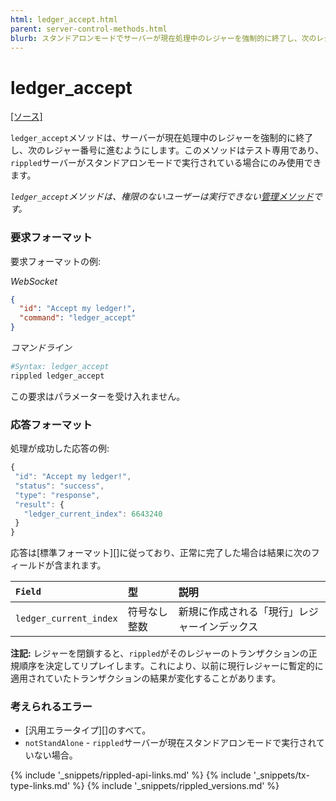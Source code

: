 ```yaml
---
html: ledger_accept.html
parent: server-control-methods.html
blurb: スタンドアロンモードでサーバーが現在処理中のレジャーを強制的に終了し、次のレジャー番号に進むようにします。
---
```

# ledger_accept
[[ソース]](https://github.com/ripple/rippled/blob/a61ffab3f9010d8accfaa98aa3cacc7d38e74121/src/ripple/rpc/handlers/LedgerAccept.cpp "Source")

`ledger_accept`メソッドは、サーバーが現在処理中のレジャーを強制的に終了し、次のレジャー番号に進むようにします。このメソッドはテスト専用であり、`rippled`サーバーがスタンドアロンモードで実行されている場合にのみ使用できます。

*`ledger_accept`メソッドは、権限のないユーザーは実行できない[管理メソッド](admin-rippled-methods.html)です。*

### 要求フォーマット

要求フォーマットの例:

<!-- MULTICODE_BLOCK_START -->

*WebSocket*

```json
{
  "id": "Accept my ledger!",
  "command": "ledger_accept"
}
```

*コマンドライン*

```sh
#Syntax: ledger_accept
rippled ledger_accept
```

<!-- MULTICODE_BLOCK_END -->

この要求はパラメーターを受け入れません。

### 応答フォーマット

処理が成功した応答の例:
```js
{
 "id": "Accept my ledger!",
 "status": "success",
 "type": "response",
 "result": {
   "ledger_current_index": 6643240
 }
}
```

応答は[標準フォーマット][]に従っており、正常に完了した場合は結果に次のフィールドが含まれます。

| `Field`                | 型             | 説明                      |
|:-----------------------|:-----------------|:---------------------------------|
| `ledger_current_index` | 符号なし整数 | 新規に作成される「現行」レジャーインデックス |

**注記:** レジャーを閉鎖すると、`rippled`がそのレジャーのトランザクションの正規順序を決定してリプレイします。これにより、以前に現行レジャーに暫定的に適用されていたトランザクションの結果が変化することがあります。

### 考えられるエラー

* [汎用エラータイプ][]のすべて。
* `notStandAlone` - `rippled`サーバーが現在スタンドアロンモードで実行されていない場合。

<!--{# common link defs #}-->
{% include '_snippets/rippled-api-links.md' %}
{% include '_snippets/tx-type-links.md' %}
{% include '_snippets/rippled_versions.md' %}
